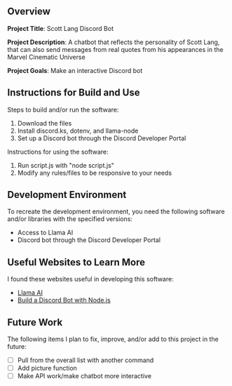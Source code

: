 ## Overview

**Project Title**:
Scott Lang Discord Bot

**Project Description**:
A chatbot that reflects the personality of Scott Lang, that can also send messages from real quotes from his appearances in the Marvel Cinematic Universe

**Project Goals**:
Make an interactive Discord bot

## Instructions for Build and Use

Steps to build and/or run the software:

1. Download the files
2. Install discord.ks, dotenv, and llama-node
3. Set up a Discord bot through the Discord Developer Portal

Instructions for using the software:

1. Run script.js with "node script.js"
2. Modify any rules/files to be responsive to your needs

## Development Environment 

To recreate the development environment, you need the following software and/or libraries with the specified versions:

* Access to Llama AI
* Discord bot through the Discord Developer Portal

## Useful Websites to Learn More

I found these websites useful in developing this software:

* [Llama AI](https://www.llama.com/llama-downloads/)
* [Build a Discord Bot with Node.js](https://www.codecademy.com/article/build-a-discord-bot-with-node-js)

## Future Work

The following items I plan to fix, improve, and/or add to this project in the future:

* [ ] Pull from the overall list with another command
* [ ] Add picture function
* [ ] Make API work/make chatbot more interactive
